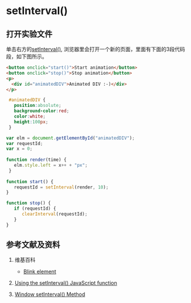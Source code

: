 # setInterval()

## 打开实验文件

单击右方的[setInterval()](https://codepen.io/quanbinn/pen/mdVVNVj), 浏览器里会打开一个新的页面，里面有下面的3段代码段，如下图所示。

```html
<button onclick="start()">Start animation</button>
<button onclick="stop()">Stop animation</button>
<p>
  <div id="animatedDIV">Animated DIV :-)</div>
</p>
```

```css
 #animatedDIV {
   position:absolute;
   background-color:red;
   color:white;
   height:100px;
 }
```

```javascript
var elm = document.getElementById("animatedDIV");
var requestId;
var x = 0;
 
function render(time) {
   elm.style.left = x++ + "px";
 }
 
function start() {
   requestId = setInterval(render, 10);
}

function stop() {
   if (requestId) {
      clearInterval(requestId);
   }
}
```

## 参考文献及资料

1. 维基百科
	- [Blink element](https://en.wikipedia.org/wiki/Blink_element) 

2. [Using the setInterval() JavaScript function](https://courses.edx.org/courses/course-v1:W3Cx+W3C-HTML5+2015T3/courseware/38740245fa50474a94071e2845ecd8b9/c355200d650c46da80dcccfce5ac3cff/?activate_block_id=block-v1%3AW3Cx%2BW3C-HTML5%2B2015T3%2Btype%40sequential%2Bblock%40c355200d650c46da80dcccfce5ac3cff)

3. [Window setInterval() Method](https://www.w3schools.com/jsref/met_win_setinterval.asp) 